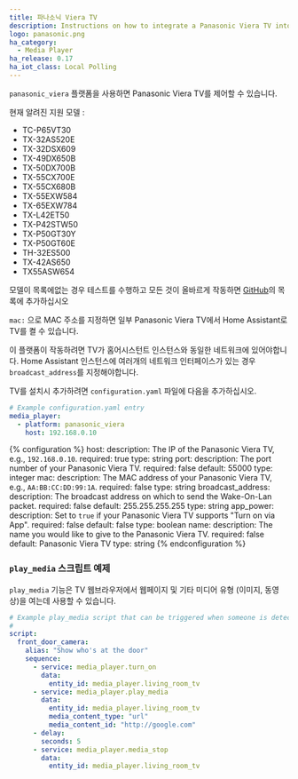 ```yaml
---
title: 파나소닉 Viera TV
description: Instructions on how to integrate a Panasonic Viera TV into Home Assistant.
logo: panasonic.png
ha_category:
  - Media Player
ha_release: 0.17
ha_iot_class: Local Polling
---
```


`panasonic_viera` 플랫폼을 사용하면 Panasonic Viera TV를 제어할 수 있습니다.

현재 알려진 지원 모델 :

- TC-P65VT30
- TX-32AS520E
- TX-32DSX609
- TX-49DX650B
- TX-50DX700B
- TX-55CX700E
- TX-55CX680B
- TX-55EXW584
- TX-65EXW784
- TX-L42ET50
- TX-P42STW50
- TX-P50GT30Y
- TX-P50GT60E
- TH-32ES500
- TX-42AS650
- TX55ASW654

모델이 목록에없는 경우 테스트를 수행하고 모든 것이 올바르게 작동하면 [GitHub](https://github.com/home-assistant/home-assistant.io/blob/current/source/_integrations/panasonic_viera.markdown)의 목록에 추가하십시오

`mac:` 으로 MAC 주소를 지정하면 일부 Panasonic Viera TV에서 Home Assistant로 TV를 켤 수 있습니다.

이 플랫폼이 작동하려면 TV가 홈어시스턴트 인스턴스와 동일한 네트워크에 있어야합니다. Home Assistant 인스턴스에 여러개의 네트워크 인터페이스가 있는 경우 `broadcast_address`를 지정해야합니다.

TV를 설치시 추가하려면 `configuration.yaml` 파일에 다음을 추가하십시오.

```yaml
# Example configuration.yaml entry
media_player:
  - platform: panasonic_viera
    host: 192.168.0.10
```

{% configuration %}
host:
  description: The IP of the Panasonic Viera TV, e.g., `192.168.0.10`.
  required: true
  type: string
port:
  description: The port number of your Panasonic Viera TV.
  required: false
  default: 55000
  type: integer
mac:
  description: The MAC address of your Panasonic Viera TV, e.g., `AA:BB:CC:DD:99:1A`.
  required: false
  type: string
broadcast_address:
  description: The broadcast address on which to send the Wake-On-Lan packet.
  required: false
  default: 255.255.255.255
  type: string
app_power:
  description: Set to `true` if your Panasonic Viera TV supports "Turn on via App".
  required: false
  default: false
  type: boolean
name:
  description: The name you would like to give to the Panasonic Viera TV.
  required: false
  default: Panasonic Viera TV
  type: string
{% endconfiguration %}

### `play_media` 스크립트 예제

`play_media` 기능은 TV 웹브라우저에서 웹페이지 및 기타 미디어 유형 (이미지, 동영상)을 여는데 사용할 수 있습니다.

```yaml
# Example play_media script that can be triggered when someone is detected at the door
#
script:
  front_door_camera:
    alias: "Show who's at the door"
    sequence:
      - service: media_player.turn_on
        data:
          entity_id: media_player.living_room_tv
      - service: media_player.play_media
        data:
          entity_id: media_player.living_room_tv
          media_content_type: "url"
          media_content_id: "http://google.com"
      - delay:
        seconds: 5
      - service: media_player.media_stop
        data:
          entity_id: media_player.living_room_tv
```
